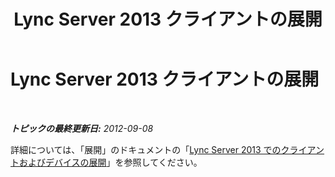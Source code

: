 ﻿---
title: Lync Server 2013 クライアントの展開
TOCTitle: Lync Server 2013 クライアントの展開
ms:assetid: c80a245e-df41-4d61-bd54-bf87b1757819
ms:mtpsurl: https://technet.microsoft.com/ja-jp/library/JJ205255(v=OCS.15)
ms:contentKeyID: 48273545
ms.date: 05/19/2016
mtps_version: v=OCS.15
ms.translationtype: HT
---

# Lync Server 2013 クライアントの展開

 

_**トピックの最終更新日:** 2012-09-08_

詳細については、「展開」のドキュメントの「[Lync Server 2013 でのクライアントおよびデバイスの展開](lync-server-2013-deploying-clients-and-devices.md)」を参照してください。

